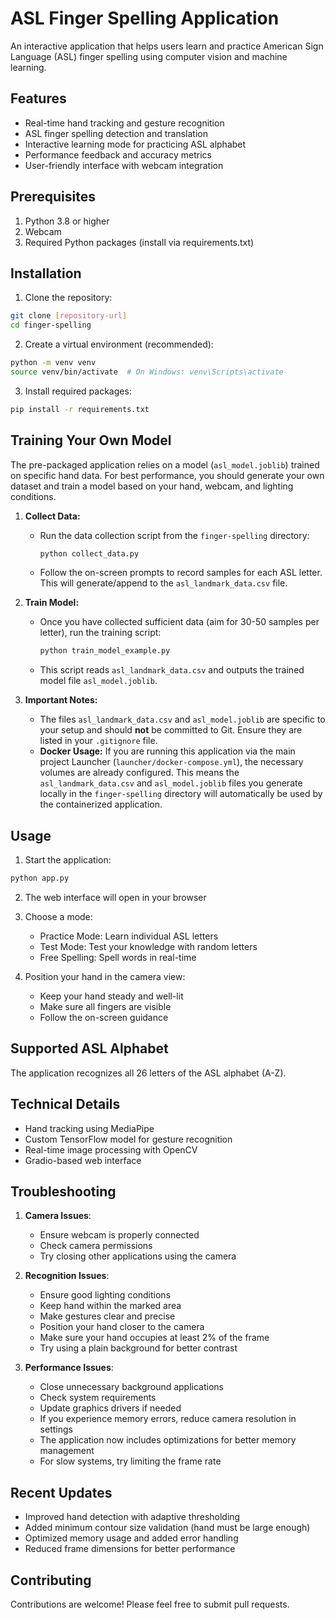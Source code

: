 # ASL Finger Spelling Application

An interactive application that helps users learn and practice American Sign Language (ASL) finger spelling using computer vision and machine learning.

## Features

- Real-time hand tracking and gesture recognition
- ASL finger spelling detection and translation
- Interactive learning mode for practicing ASL alphabet
- Performance feedback and accuracy metrics
- User-friendly interface with webcam integration

## Prerequisites

1. Python 3.8 or higher
2. Webcam
3. Required Python packages (install via requirements.txt)

## Installation

1. Clone the repository:
```bash
git clone [repository-url]
cd finger-spelling
```

2. Create a virtual environment (recommended):
```bash
python -m venv venv
source venv/bin/activate  # On Windows: venv\Scripts\activate
```

3. Install required packages:
```bash
pip install -r requirements.txt
```

## Training Your Own Model

The pre-packaged application relies on a model (`asl_model.joblib`) trained on specific hand data. For best performance, you should generate your own dataset and train a model based on your hand, webcam, and lighting conditions.

1.  **Collect Data:**
    *   Run the data collection script from the `finger-spelling` directory:
        ```bash
        python collect_data.py
        ```
    *   Follow the on-screen prompts to record samples for each ASL letter. This will generate/append to the `asl_landmark_data.csv` file.

2.  **Train Model:**
    *   Once you have collected sufficient data (aim for 30-50 samples per letter), run the training script:
        ```bash
        python train_model_example.py
        ```
    *   This script reads `asl_landmark_data.csv` and outputs the trained model file `asl_model.joblib`.

3.  **Important Notes:**
    *   The files `asl_landmark_data.csv` and `asl_model.joblib` are specific to your setup and should **not** be committed to Git. Ensure they are listed in your `.gitignore` file.
    *   **Docker Usage:** If you are running this application via the main project Launcher (`launcher/docker-compose.yml`), the necessary volumes are already configured. This means the `asl_landmark_data.csv` and `asl_model.joblib` files you generate locally in the `finger-spelling` directory will automatically be used by the containerized application.

## Usage

1. Start the application:
```bash
python app.py
```

2. The web interface will open in your browser

3. Choose a mode:
   - Practice Mode: Learn individual ASL letters
   - Test Mode: Test your knowledge with random letters
   - Free Spelling: Spell words in real-time

4. Position your hand in the camera view:
   - Keep your hand steady and well-lit
   - Make sure all fingers are visible
   - Follow the on-screen guidance

## Supported ASL Alphabet

The application recognizes all 26 letters of the ASL alphabet (A-Z).

## Technical Details

- Hand tracking using MediaPipe
- Custom TensorFlow model for gesture recognition
- Real-time image processing with OpenCV
- Gradio-based web interface

## Troubleshooting

1. **Camera Issues**:
   - Ensure webcam is properly connected
   - Check camera permissions
   - Try closing other applications using the camera

2. **Recognition Issues**:
   - Ensure good lighting conditions
   - Keep hand within the marked area
   - Make gestures clear and precise
   - Position your hand closer to the camera
   - Make sure your hand occupies at least 2% of the frame
   - Try using a plain background for better contrast

3. **Performance Issues**:
   - Close unnecessary background applications
   - Check system requirements
   - Update graphics drivers if needed
   - If you experience memory errors, reduce camera resolution in settings
   - The application now includes optimizations for better memory management
   - For slow systems, try limiting the frame rate

## Recent Updates

- Improved hand detection with adaptive thresholding
- Added minimum contour size validation (hand must be large enough)
- Optimized memory usage and added error handling
- Reduced frame dimensions for better performance

## Contributing

Contributions are welcome! Please feel free to submit pull requests.
